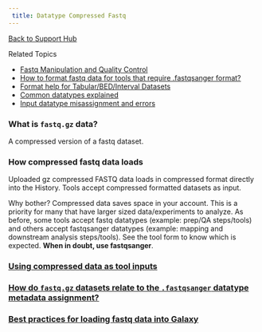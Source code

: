 ```yaml
---
 title: Datatype Compressed Fastq
---
```

[Back to Support Hub](/support/)

Related Topics

* [Fastq Manipulation and Quality Control](/tutorials/ngs/#fastq-manipulation-and-quality-control)
* [How to format fastq data for tools that require .fastqsanger format?](/support/fastqsanger/)
* [Format help for Tabular/BED/Interval Datasets](/support/tabular/)
* [Common datatypes explained](/learn/datatypes/)
* [Input datatype misassignment and errors](/support/tool-error/)

### What is `fastq.gz` data?

A compressed version of a fastq dataset.

### How compressed fastq data loads

Uploaded gz compressed FASTQ data loads in compressed format directly into the History. Tools accept compressed formatted datasets as input.

Why bother? Compressed data saves space in your account. This is a priority for many that have larger sized data/experiments to analyze. As before, some tools accept fastq datatypes (example: prep/QA steps/tools) and others accept fastqsanger datatypes (example: mapping and downstream analysis steps/tools). See the tool form to know which is expected. **When in doubt, use fastqsanger**.


### [Using compressed data as tool inputs](https://training.galaxyproject.org/training-material/faqs/galaxy/datatypes_Using_compressed_fastq_data.html)

### [How do `fastq.gz` datasets relate to the `.fastqsanger` datatype metadata assignment?](https://training.galaxyproject.org/training-material/faqs/galaxy/datatypes_fastq_and_fastqsanger.html)

### [Best practices for loading fastq data into Galaxy](https://training.galaxyproject.org/training-material/faqs/galaxy/datatypes_best_practices_fastq.html)



